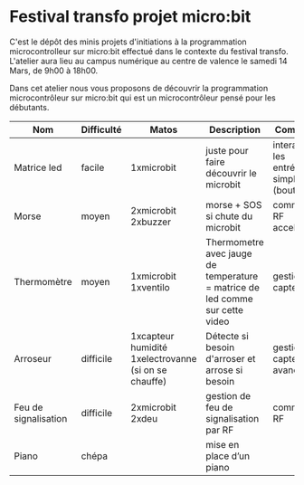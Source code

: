 # Festival transfo projet micro:bit

C'est le dépôt des minis projets d'initiations à la programmation microcontrolleur sur micro:bit effectué dans le contexte du festival transfo. L'atelier aura lieu au campus numérique au centre de valence le samedi 14 Mars, de 9h00 à 18h00.

Dans cet atelier nous vous proposons de découvrir la programmation microcontrôleur sur micro:bit qui est un microcontrôleur pensé pour les débutants.


| Nom                  | Difficulté | Matos                                                | Description                                                                  | Compétences                                           | Lien vers matos                                                                                      |
|----------------------|------------|------------------------------------------------------|------------------------------------------------------------------------------|-------------------------------------------------------|------------------------------------------------------------------------------------------------------|
| Matrice led          | facile     | 1xmicrobit                                           | juste pour faire découvrir le microbit                                       | interagir avec les entrées/sortie simple (bouton/led) |                                                                                                      |
| Morse                | moyen      | 2xmicrobit 2xbuzzer                                  | morse + SOS si chute du microbit                                             | communication RF acceleromettre                       | https://www.kubii.fr/microbit/2443-basic-bit-pour-micro-bit-version-mini-kubii-3272496013902.htm     |
| Thermomètre          | moyen      | 1xmicrobit 1xventilo                                 | Thermometre avec jauge de temperature = matrice de led comme sur cette video | gestion de capteur                                    | https://youtu.be/0QjnKLtNn60?t=244                                                                   |
| Arroseur             | difficile  | 1xcapteur humidité 1xelectrovanne (si on se chauffe) | Détecte si besoin d'arroser et arrose si besoin                              | gestion de capteur avancé                             | https://www.kubii.fr/microbit/2606-capteur-d-humidite-du-sol-pour-micro-bit-kubii-3272496297746.html |
| Feu de signalisation | difficile  | 2xmicrobit 2xdeu                                     | gestion de feu de signalisation par RF                                       | communication RF                                      | https://www.kubii.fr/microbit/2512-feux-de-circulation-stop-bit-kubii-3272496014640.html             |
| Piano                | chépa      |                                                      | mise en place d’un piano                                                     |                                                       | https://www.kubii.fr/microbit/2564-micro-bit-piano-expansion-board-kubii-3272496015258.html          |
